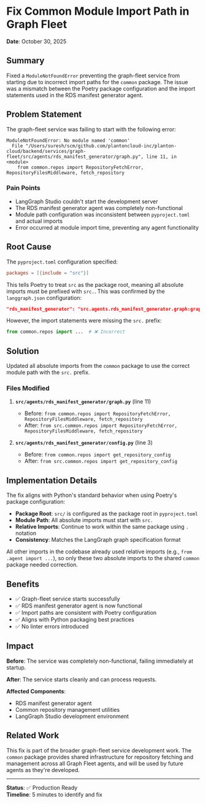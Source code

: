 # Fix Common Module Import Path in Graph Fleet

**Date**: October 30, 2025

## Summary

Fixed a `ModuleNotFoundError` preventing the graph-fleet service from starting due to incorrect import paths for the `common` package. The issue was a mismatch between the Poetry package configuration and the import statements used in the RDS manifest generator agent.

## Problem Statement

The graph-fleet service was failing to start with the following error:

```
ModuleNotFoundError: No module named 'common'
  File "/Users/suresh/scm/github.com/plantoncloud-inc/planton-cloud/backend/services/graph-fleet/src/agents/rds_manifest_generator/graph.py", line 11, in <module>
    from common.repos import RepositoryFetchError, RepositoryFilesMiddleware, fetch_repository
```

### Pain Points

- LangGraph Studio couldn't start the development server
- The RDS manifest generator agent was completely non-functional
- Module path configuration was inconsistent between `pyproject.toml` and actual imports
- Error occurred at module import time, preventing any agent functionality

## Root Cause

The `pyproject.toml` configuration specified:

```toml
packages = [{include = "src"}]
```

This tells Poetry to treat `src` as the package root, meaning all absolute imports must be prefixed with `src.`. This was confirmed by the `langgraph.json` configuration:

```json
"rds_manifest_generator": "src.agents.rds_manifest_generator.graph:graph"
```

However, the import statements were missing the `src.` prefix:

```python
from common.repos import ...  # ❌ Incorrect
```

## Solution

Updated all absolute imports from the `common` package to use the correct module path with the `src.` prefix.

### Files Modified

1. **`src/agents/rds_manifest_generator/graph.py`** (line 11)
   - Before: `from common.repos import RepositoryFetchError, RepositoryFilesMiddleware, fetch_repository`
   - After: `from src.common.repos import RepositoryFetchError, RepositoryFilesMiddleware, fetch_repository`

2. **`src/agents/rds_manifest_generator/config.py`** (line 3)
   - Before: `from common.repos import get_repository_config`
   - After: `from src.common.repos import get_repository_config`

## Implementation Details

The fix aligns with Python's standard behavior when using Poetry's package configuration:

- **Package Root**: `src/` is configured as the package root in `pyproject.toml`
- **Module Path**: All absolute imports must start with `src.`
- **Relative Imports**: Continue to work within the same package using `.` notation
- **Consistency**: Matches the LangGraph graph specification format

All other imports in the codebase already used relative imports (e.g., `from .agent import ...`), so only these two absolute imports to the shared `common` package needed correction.

## Benefits

- ✅ Graph-fleet service starts successfully
- ✅ RDS manifest generator agent is now functional
- ✅ Import paths are consistent with Poetry configuration
- ✅ Aligns with Python packaging best practices
- ✅ No linter errors introduced

## Impact

**Before**: The service was completely non-functional, failing immediately at startup.

**After**: The service starts cleanly and can process requests.

**Affected Components**:
- RDS manifest generator agent
- Common repository management utilities
- LangGraph Studio development environment

## Related Work

This fix is part of the broader graph-fleet service development work. The `common` package provides shared infrastructure for repository fetching and management across all Graph Fleet agents, and will be used by future agents as they're developed.

---

**Status**: ✅ Production Ready  
**Timeline**: 5 minutes to identify and fix

